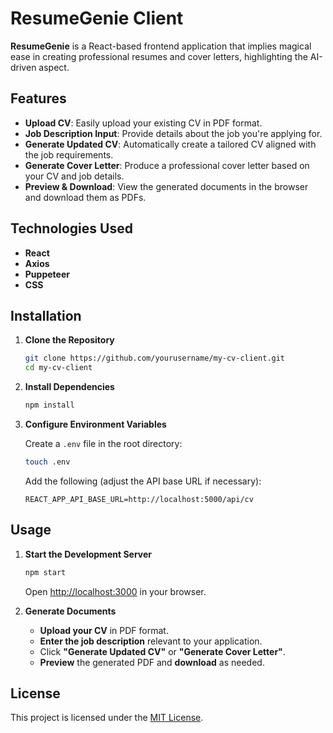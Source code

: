# ResumeGenie Client

**ResumeGenie** is a React-based frontend application that implies magical ease in creating professional resumes and cover letters, highlighting the AI-driven aspect.


## Features

- **Upload CV**: Easily upload your existing CV in PDF format.
- **Job Description Input**: Provide details about the job you're applying for.
- **Generate Updated CV**: Automatically create a tailored CV aligned with the job requirements.
- **Generate Cover Letter**: Produce a professional cover letter based on your CV and job details.
- **Preview & Download**: View the generated documents in the browser and download them as PDFs.

## Technologies Used

- **React**
- **Axios**
- **Puppeteer**
- **CSS**

## Installation

1. **Clone the Repository**

   ```bash
   git clone https://github.com/yourusername/my-cv-client.git
   cd my-cv-client
   ```

2. **Install Dependencies**

   ```bash
   npm install
   ```

3. **Configure Environment Variables**

   Create a `.env` file in the root directory:

   ```bash
   touch .env
   ```

   Add the following (adjust the API base URL if necessary):

   ```env
   REACT_APP_API_BASE_URL=http://localhost:5000/api/cv
   ```

## Usage

1. **Start the Development Server**

   ```bash
   npm start
   ```

   Open [http://localhost:3000](http://localhost:3000) in your browser.

2. **Generate Documents**

   - **Upload your CV** in PDF format.
   - **Enter the job description** relevant to your application.
   - Click **"Generate Updated CV"** or **"Generate Cover Letter"**.
   - **Preview** the generated PDF and **download** as needed.

## License

This project is licensed under the [MIT License](LICENSE).
